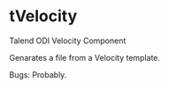 tVelocity
=========

Talend ODI Velocity Component

Genarates a file from a Velocity template. 

Bugs: Probably.



